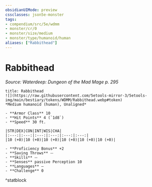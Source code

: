 ```yaml
---
obsidianUIMode: preview
cssclasses: json5e-monster
tags:
- compendium/src/5e/wdmm
- monster/cr/0
- monster/size/medium
- monster/type/humanoid/human
aliases: ["Rabbithead"]
---
```

# Rabbithead
*Source: Waterdeep: Dungeon of the Mad Mage p. 295*  

```ad-statblock
title: Rabbithead
![](https://raw.githubusercontent.com/5etools-mirror-3/5etools-img/main/bestiary/tokens/WDMM/Rabbithead.webp#token)
*Medium humanoid (human), Unaligned*

- **Armor Class** 10
- **Hit Points** 4 (`1d8`)
- **Speed** 30 ft.

|STR|DEX|CON|INT|WIS|CHA|
|:---:|:---:|:---:|:---:|:---:|:---:|
|10 (+0)|10 (+0)|10 (+0)|10 (+0)|10 (+0)|10 (+0)|

- **Proficiency Bonus** +2
- **Saving Throws** ⏤
- **Skills** ⏤
- **Senses** passive Perception 10
- **Languages** —
- **Challenge** 0
```
^statblock